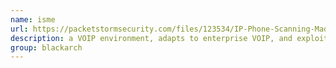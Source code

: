 ```yaml
---
name: isme
url: https://packetstormsecurity.com/files/123534/IP-Phone-Scanning-Made-Easy-0.12.html
description: a VOIP environment, adapts to enterprise VOIP, and exploits the possibilities of being connected directly to an IP Phone VLAN. URL : https://packetstormsecurity.com/files/123534/IP-Phone-Scanning-Made-Easy-0.12.html Groups : blackarch blackarch-voip blackarch-recon blackarch-scanner
group: blackarch
---
```

